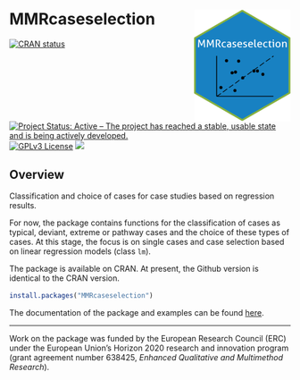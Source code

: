 # MMRcaseselection <img src="man/figures/MMRhex.png" height="200" align="right">

[![CRAN
status](http://www.r-pkg.org/badges/version/MMRcaseselection)](https://cran.r-project.org/package=MMRcaseselection)
[![Project Status: Active – The project has reached a stable, usable state and is being actively developed.](https://www.repostatus.org/badges/latest/active.svg)](https://www.repostatus.org/#active)
[![GPLv3 License](https://img.shields.io/badge/License-GPL%20v3-yellow.svg)](https://opensource.org/licenses/)
![](https://cranlogs.r-pkg.org/badges/grand-total/MMRcaseselection)

## Overview
Classification and choice of cases for case studies based on regression results.

For now, the package contains functions for the classification of cases as typical, deviant, extreme or pathway cases and the choice of these types of cases. At this stage, the focus is on single cases and case selection based on linear regression models (class `lm`).

The package is available on CRAN. At present, the Github version is identical to the CRAN version.
```r
install.packages("MMRcaseselection")
```
The documentation of the package and examples can be found [here](https://ingorohlfing.github.io/MMRcaseselection/docs/).

***

Work on the package was funded by the European Research Council (ERC) under the European Union’s Horizon 2020 research and innovation program (grant agreement number 638425, *Enhanced Qualitative and Multimethod Research*).
